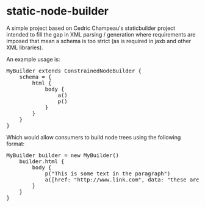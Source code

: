 # static-node-builder

A simple project based on Cedric Champeau's staticbuilder project intended to fill the gap in XML parsing / generation where requirements are imposed that mean a schema is too strict (as is required in jaxb and other XML libraries).

An example usage is:
<pre>
MyBuilder extends ConstrainedNodeBuilder {
	schema = {
		html {
			body {
				a()
				p()
			}
     	}
   	}
}
</pre>

Which would allow consumers to build node trees using the following format: 

<pre>
MyBuilder builder = new MyBuilder()
	builder.html {
		body {
    		p("This is some text in the paragraph")
    		a([href: "http://www.link.com", data: "these are attributes"], "LINK")
		}
	}
}
</pre>